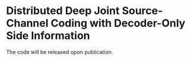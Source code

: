 # Distributed Deep Joint Source-Channel Coding with Decoder-Only Side Information

The code will be released upon publication.
